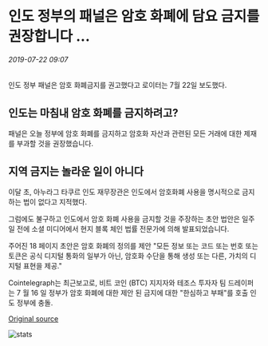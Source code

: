 # 인도 정부의 패널은 암호 화폐에 담요 금지를 권장합니다 ...

###### 2019-07-22 09:07

인도 정부 패널은 암호 화폐금지를 권고했다고 로이터는 7월 22일 보도했다.

## 인도는 마침내 암호 화폐를 금지하려고?

패널은 오늘 정부에 암호 화폐를 금지하고 암호화 자산과 관련된 모든 거래에 대한 제재를 부과할 것을 권장했습니다.

## 지역 금지는 놀라운 일이 아니다

이달 초, 아누라그 타쿠르 인도 재무장관은 인도에서 암호화폐 사용을 명시적으로 금지하는 법이 없다고 지적했다.

그럼에도 불구하고 인도에서 암호 화폐 사용을 금지할 것을 주장하는 초안 법안은 일주일 전에 소셜 미디어에서 현지 블록 체인 법률 전문가에 의해 발표되었습니다.

주어진 18 페이지 초안은 암호 화폐의 정의를 제안 "모든 정보 또는 코드 또는 번호 또는 토큰은 공식 디지털 통화의 일부가 아닌, 암호화 수단을 통해 생성 또는 다른, 가치의 디지털 표현을 제공."

Cointelegraph는 최근보고로, 비트 코인 (BTC) 지지자와 테조스 투자자 팀 드레이퍼는 7 월 16 일 정부가 암호 화폐에 대한 제안 된 금지에 대한 "한심하고 부패"를 호출 인도 정부에 충돌.

[Original source](https://cointelegraph.com/news/indian-govt-panel-recommends-a-blanket-ban-on-cryptocurrencies)

![stats](https://c.statcounter.com/11760860/0/a89fa40b/1/ "stats")